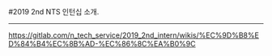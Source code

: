 #2019 2nd NTS 인턴십 소개.

-----

https://gitlab.com/n_tech_service/2019_2nd_intern/wikis/%EC%9D%B8%ED%84%B4%EC%8B%AD-%EC%86%8C%EA%B0%9C